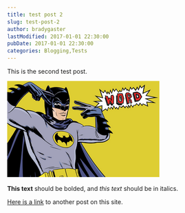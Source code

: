 ```yaml
---
title: test post 2
slug: test-post-2
author: bradygaster
lastModified: 2017-01-01 22:30:00
pubDate: 2017-01-01 22:30:00
categories: Blogging,Tests
---
```


This is the second test post. 

![Batman sez wrd](media/batman.png)

**This text** should be bolded, and *this text* should be in italics. 

[Here is a link](/hello-downr) to another post on this site. 